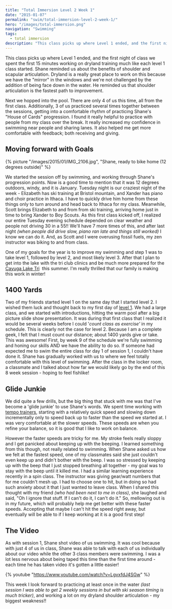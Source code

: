 ```yaml
---
title: "Total Immersion Level 2 Week 1"
date: "2015-01-07"
permalink: "swim/total-immersion-level-2-week-1/"
hero: "/images/total-immersion.png"
navigation: "Swimming"
tags:
  - total immersion
description: "This class picks up where Level 1 ended, and the first night of class we spent the first 15 minutes working on dryland training much like each level 1 class started. Shane reminded us about the benefits of shoulder and scapular articulation."
---
```


This class picks up where Level 1 ended, and the first night of class we spent the first 15 minutes working on dryland training much like each level 1 class started. Shane reminded us about the benefits of shoulder and scapular articulation. Dryland is a really great place to work on this because we have the "mirror" in the windows and we're not challenged by the addition of being face down in the water. He reminded us that shoulder articulation is the fastest path to improvement.

Next we hopped into the pool. There are only 4 of us this time, all from the first class. Additionally, 3 of us practiced several times together between the sessions, getting into a comfortable rhythm of practicing Shane's "House of Cards" progression. I found it really helpful to practice with people from my class over the break. It really increased my confidence in swimming near people and sharing lanes. It also helped me get more comfortable with feedback; both receiving and giving.

## Moving forward with Goals

{% picture "/images/2015/01/IMG_2106.jpg", "Shane, ready to bike home (12 degrees outside)" %}

We started the session off by swimming, and working through Shane's progression points. Now is a good time to mention that it was 12 degrees outdoors, windy, and it is January. Tuesday night is our craziest night of the week - Elizabeth has ski training at Bristol mountain, and Xander has piano and choir practice in Ithaca. I have to quickly drive him home from these things only to turn around and head back to Ithaca for my class. Meanwhile, Scott brings Elizabeth to and from from ski training, arriving home just in time to bring Xander to Boy Scouts. As this first class kicked off, I realized our entire Tuesday evening schedule depended on clear weather and people not driving 30 in a 55!! We'll have 7 more times of this, and after last night _(when people did drive slow, piano ran late and things still worked)_ I know we can do it. And, as Scott and I were overusing fossil fuels, my zen instructor was biking to and from class.

One of my goals for the year is to improve my swimming and step 1 was to take level 1, followed by level 2, and most likely level 3. After that I plan to get into the lake with the tri club clinics and be much more prepared for the [Cayuga Lake Tri](http://www.ithacatriathlonclub.org/cltrace/ "Cayuga Lake Triathlon")  this summer. I'm really thrilled that our family is making this work in winter!

## 1400 Yards

Two of my friends started level 1 on the same day that I started level 2. I wished them luck and thought back to my first day of [level 1](/swim/total-immersion-week-1/). We had a large class, and we started with introductions, hitting the warm pool after a big picture slide show presentation. It was during that first class that I realized it would be several weeks before I could '_count class as exercise'_ in my schedule. This is clearly not the case for level 2. Because I am a complete geek, I felt that I must count our distance; about 1400 yards give or take. This was awesome! First, by week 9 of the schedule we're fully swimming and honing our skills AND we have the ability to do so. If someone had expected me to swim the entire class for day 1 of session 1, I couldn't have done it. Shane has gradually worked with us to where we feel totally comfortable with this level of swimming. After the class in the locker room, a classmate and I talked about how far we would likely go by the end of this 8 week session - hoping to feel fishlike!

## Glide Junkie

We did quite a few drills, but the big thing that stuck with me was that I've become a 'glide junkie' to use Shane's words. We spent time working with [tempo trainers](http://www.amazon.com/gp/product/B005TVYVI2), starting with a relatively quick speed and slowing down incrementally only to speed back up to faster than the speed we started at. I was very comfortable at the slower speeds. These speeds are when you refine your balance, so it is good that I like to work on balance.

However the faster speeds are tricky for me. My stroke feels really sloppy and I get panicked about keeping up with the beeping. I learned something from this though, not really related to swimming. When Shane asked us how we felt at the fastest speed, one of my classmates said she just couldn't even keep up and didn't bother with the beep. I was so stressed by keeping up with the beep that I just stopped breathing all together - my goal was to stay with the beep until it killed me. I had a similar learning experience recently in a spin class. The instructor was giving gear/watt numbers that for me couldn't mesh up. I had to choose one to hit, but in doing so had such anxiety about it that I just wanted to leave class. When I shared this thought with my friend _(who had been next to me in class)_, she laughed and said, "Oh I ignore that stuff. If I can't do it, I can't do it." So, mellowing out is in my future, which will probably help me get better with these faster speeds. Accepting that maybe I can't hit the speed right away, but eventually will be able to if I keep working at it is a good first step!

## The Video

As with session 1, Shane shot video of us swimming. It was cool because with just 4 of us in class, Shane was able to talk with each of us individually about our video while the other 3 class members were swimming. I was a lot less nervous about being taped this time than the first time around - each time he has taken video it's gotten a little easier!

{% youtube "https://www.youtube.com/watch?v=LgvxfdJ4SGw" %}

This week I look forward to practicing at least once in the water _(last session I was able to get 2 weekly sessions in but with ski season timing is much tricker)_, and working a lot on my dryland shoulder articulation - my biggest weakness!!
